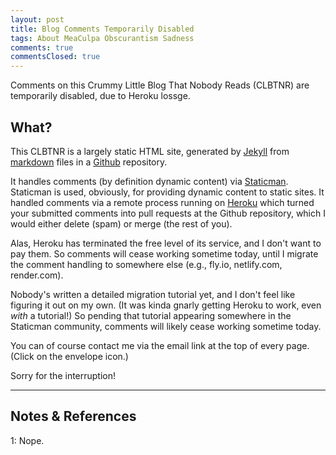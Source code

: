 ```yaml
---
layout: post
title: Blog Comments Temporarily Disabled
tags: About MeaCulpa Obscurantism Sadness
comments: true
commentsClosed: true
---
```


Comments on this Crummy Little Blog That Nobody Reads (CLBTNR) are temporarily disabled, due to
Heroku lossge.  


## What?  

This CLBTNR is a largely static HTML site, generated by [Jekyll](https://jekyllrb.com/)
from [markdown](https://github.github.com/gfm/) files in a [Github](https://github.com/)
repository.  

It handles comments (by definition dynamic content) via
[Staticman](https://staticman.net/).  Staticman is used, obviously, for providing dynamic
content to static sites.  It handled comments via a remote process running on
[Heroku](https://heroku.com/) which turned your submitted comments into pull requests
at the Github repository, which I would either delete (spam) or merge (the rest of you).  

Alas, Heroku has terminated the free level of its service, and I don't want to pay them.
So comments will cease working sometime today, until I migrate the comment handling to
somewhere else (e.g., fly.io, netlify.com, render.com).  

Nobody's written a detailed migration tutorial yet, and I don't feel like figuring it out
on my own.  (It was kinda gnarly getting Heroku to work, even _with_ a tutorial!)  So
pending that tutorial appearing somewhere in the Staticman community, comments will likely
cease working sometime today.  

You can of course contact me via the email link at the top of every page. (Click on the
envelope icon.)  

Sorry for the interruption!  

---

## Notes &amp; References  

<!--
<sup id="fn1a">[[1]](#fn1)</sup>

<a id="fn1">1</a>: ***, ["***"](***), *** [↩](#fn1a)  

<a href="{{ site.baseurl }}/images/***"> 
  <img src="{{ site.baseurl }}/images/***" width="400" height="***" alt="***" title="***" style="float: right; margin: 3px 3px 3px 3px; border: 1px solid #000000;">
</a>

<a href="***">
  <img src="{{ site.baseurl }}/images/***" width="550" height="***" alt="***" title="***" style="margin: 3px 3px 3px 3px; border: 1px solid #000000;">
</a>

<iframe width="400" height="224" src="***" allow="accelerometer; encrypted-media; gyroscope; picture-in-picture" allowfullscreen style="float: right; margin: 3px 3px 3px 3px; border: 1px solid #000000;"></iframe>
-->

<a id="fn1">1</a>: Nope.  
